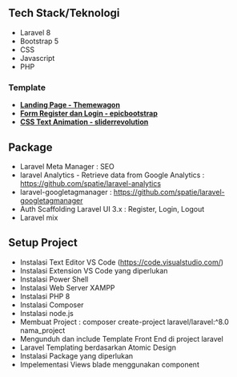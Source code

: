 ## Tech Stack/Teknologi
- Laravel 8
- Bootstrap 5
- CSS 
- Javascript
- PHP

### Template
- **[Landing Page - Themewagon](https://themewagon.com/themes/free-bootstrap-5-html5-web-hosting-template-greenhost/)**
- **[Form Register dan Login - epicbootstrap](https://epicbootstrap.com/snippets/registration)**
- **[CSS Text Animation - sliderrevolution](https://www.sliderrevolution.com/resources/css-text-animation/)**

## Package
- Laravel Meta Manager : SEO
- laravel Analytics -  Retrieve data from Google Analytics : https://github.com/spatie/laravel-analytics
- laravel-googletagmanager : https://github.com/spatie/laravel-googletagmanager
- Auth Scaffolding Laravel UI 3.x : Register, Login, Logout
- Laravel mix

## Setup Project
- Instalasi Text Editor VS Code (https://code.visualstudio.com/)
- Instalasi Extension VS Code yang diperlukan
- Instalasi Power Shell
- Instalasi Web Server XAMPP
- Instalasi PHP 8
- Instalasi Composer
- Instalasi node.js
- Membuat Project : composer create-project laravel/laravel:^8.0 nama_project
- Mengunduh dan include Template Front End di project laravel
- Laravel Templating berdasarkan Atomic Design
- Instalasi Package yang diperlukan
- Impelementasi Views blade menggunakan component